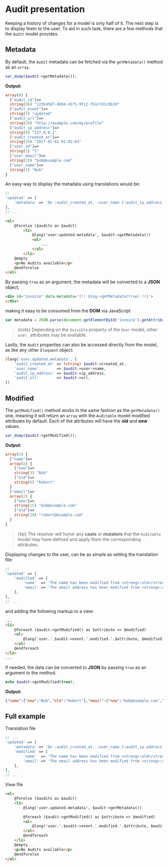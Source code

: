 # Audit presentation

Keeping a history of changes for a model is only half of it. The next step is to display them to the user.
To aid in such task, there are a few methods that the `Audit` model provides.

## Metadata

By default, the `Audit` metadata can be fetched via the `getMetadata()` method as an `array`.

```php
var_dump($audit->getMetadata());
```

**Output:**
```php
array(8) {
  ["audit_id"]=>
  string(36) "123b4567-4b94-41f1-9f12-fb1c7d1c9b3d"
  ["audit_event"]=>
  string(7) "updated"
  ["audit_url"]=>
  string(29) "http://example.com/my/profile"
  ["audit_ip_address"]=>
  string(9) "127.0.0.1"
  ["audit_created_at"]=>
  string(19) "2017-01-01 01:02:03"
  ["user_id"]=>
  string(1) "1"
  ["user_email"]=>
  string(15) "bob@example.com"
  ["user_name"]=>
  string(3) "Bob"
}
```

An easy way to display the metadata using translations would be:

```php
// ...
'updated' => [
    'metadata' => 'On :audit_created_at, :user_name [:audit_ip_address] updated this record via :audit_url',
],
// ...
```

```html
<ol>
    @forelse ($audits as $audit)
        <li>
            @lang('user.updated.metadata', $audit->getMetadata())
            <ul>
                ...
            </ul>
        </li>
    @empty
    <p>No Audits available</p>
    @endforelse
</ol>
```

By passing `true` as an argument, the metadata will be converted to a **JSON** object,

```html
<div id="invoice" data-metadata='{!! $log->getMetadata(true) !!}'>
</div>
```

making it easy to be consumed from the **DOM** via JavaScript

```js
var metadata = JSON.parse(document.getElementById('invoice').getAttribute('data-metadata'));
```

> {note} Depending on the `$visible` property of the `User` model, other `user_` attributes may be available.

Lastly, the `Audit` properties can also be accessed directly from the model, as like any other `Eloquent` object:

```php
@lang('user.updated.metadata', [
    'audit_created_at' => (string) $audit->created_at,
    'user_name'        => $audit->user->name,
    'audit_ip_address' => $audit->ip_address,
    'audit_url'        => $audit->url,
])
```

## Modified

The `getModified()` method works in the same fashion as the `getMetadata()` one, meaning it will return an `array` with the `Auditable` model modified attributes by default.
Each of the attributes will have the **old** and **new** values.

```php
var_dump($audit->getModified());
```

**Output:**
```php
array(2) {
  ["name"]=>
  array(2) {
    ["new"]=>
    string(3) "Bob"
    ["old"]=>
    string(6) "Robert"
  }
  ["email"]=>
  array(2) {
    ["new"]=>
    string(15) "bob@example.com"
    ["old"]=>
    string(18) "robert@example.com"
  }
}
```

> {tip} The resolver will honor any **casts** or **mutators** that the `Auditable` model may have defined and apply them the corresponding attributes.

Displaying changes to the user, can be as simple as setting the translation file:

```php
// ...
'updated' => [
    'modified' => [
        'name'  => 'The name has been modified from <strong>:old</strong> to <strong>:new</strong>',
        'email' => 'The email address has been modified from <strong>:old</strong> to <strong>:new</strong>',
    ],
],
// ...
```

and adding the following markup to a view:

```html
...
<li>
    @foreach ($audit->getModified() as $attribute => $modified)
    <ul>
        @lang('user.'.$audit->event.'.modified.'.$attribute, $modified)
    </ul>
    @endforeach
</li>
...
```

If needed, the data can be converted to **JSON** by passing `true` as an argument to the method.

```php
echo $audit->getModified(true);
```

**Output:**
```json
{"name":{"new":"Bob","old":"Robert"},"email":{"new":"bob@example.com","old":"robert@example.com"}}
```

## Full example

Translation file
```php
// ...
'updated' => [
    'metadata' => 'On :audit_created_at, :user_name [:audit_ip_address] updated this record via :audit_url',
    'modified' => [
        'name'  => 'The name has been modified from <strong>:old</strong> to <strong>:new</strong>',
        'email' => 'The email address has been modified from <strong>:old</strong> to <strong>:new</strong>',
    ],
],
// ...
```

View file
```html
<ol>
    @forelse ($audits as $audit)
    <li>
        @lang('user.updated.metadata', $audit->getMetadata())

        @foreach ($audit->getModified() as $attribute => $modified)
        <ul>
            @lang('user.'.$audit->event.'.modified.'.$attribute, $modified)
        </ul>
        @endforeach
    </li>
    @empty
    <p>No Audits available</p>
    @endforelse
</ol>
```
